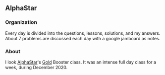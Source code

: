 ## AlphaStar

### Organization
Every day is divided into the questions, lessons, solutions, and my answers. About 7 problems are discussed each day with a google jamboard as notes.

### About

I look [AlphaStar](https://alphastar.academy/)'s [Gold](https://alphastar.academy/alphastar-curriculum/cs/#gold) Booster class. It was an intense full day class for a week, during December 2020.
